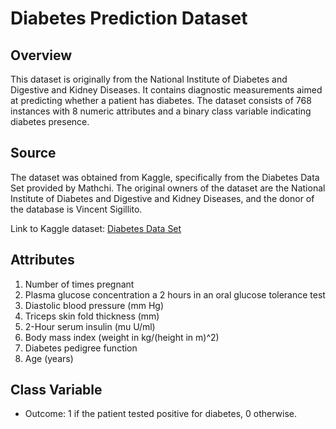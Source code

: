 # Diabetes Prediction Dataset

## Overview
This dataset is originally from the National Institute of Diabetes and Digestive and Kidney Diseases. It contains diagnostic measurements aimed at predicting whether a patient has diabetes. The dataset consists of 768 instances with 8 numeric attributes and a binary class variable indicating diabetes presence.

## Source
The dataset was obtained from Kaggle, specifically from the Diabetes Data Set provided by Mathchi. The original owners of the dataset are the National Institute of Diabetes and Digestive and Kidney Diseases, and the donor of the database is Vincent Sigillito.

Link to Kaggle dataset: [Diabetes Data Set](https://www.kaggle.com/datasets/mathchi/diabetes-data-set)

## Attributes
1. Number of times pregnant
2. Plasma glucose concentration a 2 hours in an oral glucose tolerance test
3. Diastolic blood pressure (mm Hg)
4. Triceps skin fold thickness (mm)
5. 2-Hour serum insulin (mu U/ml)
6. Body mass index (weight in kg/(height in m)^2)
7. Diabetes pedigree function
8. Age (years)

## Class Variable
- Outcome: 1 if the patient tested positive for diabetes, 0 otherwise.


